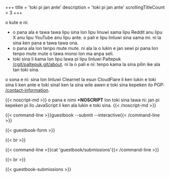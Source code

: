 +++
title               = 'toki pi jan ante'
description         = 'toki pi jan ante'
scrollingTitleCount = 3
+++

o kute e ni:

- o pana ala e tawa tawa lipu sina lon lipu linuwi sama lipu Reddit anu lipu  X anu lipu YouTube anu lipu ante. o pali e lipu linluwi sina sama mi. ni la sina ken pana e tawa tawa ona.
- o pana ala lon tenpo mute mute. ni ala la o lukin e jan sewi pi pana lon tenpo mute mute o tawa monsi lon ma anpa seli.
- toki sina li kama lon lipu lawa pi lipu linluwi Paltepuk [/cgit/paltepuk.git/about](/cgit/paltepuk.git/about/). ni la o pali e ni: tenpo kama la sina pilin ike ala tan toki sina.

o sona e ni: sina lon linluwi Clearnet la esun CloudFlare li ken lukin e toki
sina li ken ante e toki sina! ken la sina wile awen e toki sina kepeken ilo
PGP: [/contact-information](/contact-information/).

{{< noscript-md >}}
o pana e nimi **+NOSCRIPT** lon toki sina tawa ni: jan pi kepeken pi ilo
JavaScript li ken ala lukin e toki sina.
{{< /noscript-md >}}

{{< command-line  >}}guestbook --submit --interactive{{< /command-line >}}

{{< guestbook-form >}}

{{< br >}}

{{< command-line  >}}cat 'guestbook/submissions'{{< /command-line >}}

{{< br >}}

{{< guestbook-submissions >}}
